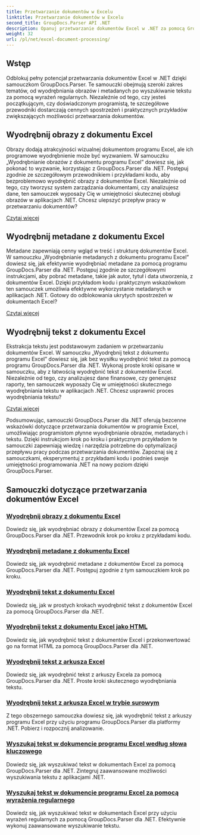 ```yaml
---
title: Przetwarzanie dokumentów w Excelu
linktitle: Przetwarzanie dokumentów w Excelu
second_title: GroupDocs.Parser API .NET
description: Opanuj przetwarzanie dokumentów Excel w .NET za pomocą GroupDocs.Parser. Dowiedz się, jak efektywnie wyodrębniać obrazy, metadane i tekst, korzystając z przewodników krok po kroku.
weight: 32
url: /pl/net/excel-document-processing/
---
```

## Wstęp

Odblokuj pełny potencjał przetwarzania dokumentów Excel w .NET dzięki samouczkom GroupDocs.Parser. Te samouczki obejmują szeroki zakres tematów, od wyodrębniania obrazów i metadanych po wyszukiwanie tekstu za pomocą wyrażeń regularnych. Niezależnie od tego, czy jesteś początkującym, czy doświadczonym programistą, te szczegółowe przewodniki dostarczają cennych spostrzeżeń i praktycznych przykładów zwiększających możliwości przetwarzania dokumentów.

## Wyodrębnij obrazy z dokumentu Excel

Obrazy dodają atrakcyjności wizualnej dokumentom programu Excel, ale ich programowe wyodrębnienie może być wyzwaniem. W samouczku „Wyodrębnianie obrazów z dokumentu programu Excel” dowiesz się, jak pokonać to wyzwanie, korzystając z GroupDocs.Parser dla .NET. Postępuj zgodnie ze szczegółowym przewodnikiem i przykładami kodu, aby bezproblemowo wyodrębnić obrazy z dokumentów Excel. Niezależnie od tego, czy tworzysz system zarządzania dokumentami, czy analizujesz dane, ten samouczek wyposaży Cię w umiejętności skutecznej obsługi obrazów w aplikacjach .NET. Chcesz ulepszyć przepływ pracy w przetwarzaniu dokumentów?

[Czytaj więcej](./extract-images-from-excel-document/)

## Wyodrębnij metadane z dokumentu Excel

Metadane zapewniają cenny wgląd w treść i strukturę dokumentów Excel. W samouczku „Wyodrębnianie metadanych z dokumentu programu Excel” dowiesz się, jak efektywnie wyodrębniać metadane za pomocą programu GroupDocs.Parser dla .NET. Postępuj zgodnie ze szczegółowymi instrukcjami, aby pobrać metadane, takie jak autor, tytuł i data utworzenia, z dokumentów Excel. Dzięki przykładom kodu i praktycznym wskazówkom ten samouczek umożliwia efektywne wykorzystanie metadanych w aplikacjach .NET. Gotowy do odblokowania ukrytych spostrzeżeń w dokumentach Excel?

[Czytaj więcej](./extract-metadata-from-excel-document/)

## Wyodrębnij tekst z dokumentu Excel

Ekstrakcja tekstu jest podstawowym zadaniem w przetwarzaniu dokumentów Excel. W samouczku „Wyodrębnij tekst z dokumentu programu Excel” dowiesz się, jak bez wysiłku wyodrębnić tekst za pomocą programu GroupDocs.Parser dla .NET. Wykonaj proste kroki opisane w samouczku, aby z łatwością wyodrębnić tekst z dokumentów Excel. Niezależnie od tego, czy analizujesz dane finansowe, czy generujesz raporty, ten samouczek wyposaży Cię w umiejętności skutecznego wyodrębniania tekstu w aplikacjach .NET. Chcesz usprawnić proces wyodrębniania tekstu?

[Czytaj więcej](./extract-text-from-excel-document/)

Podsumowując, samouczki GroupDocs.Parser dla .NET oferują bezcenne wskazówki dotyczące przetwarzania dokumentów w programie Excel, umożliwiając programistom płynne wyodrębnianie obrazów, metadanych i tekstu. Dzięki instrukcjom krok po kroku i praktycznym przykładom te samouczki zapewniają wiedzę i narzędzia potrzebne do optymalizacji przepływu pracy podczas przetwarzania dokumentów. Zapoznaj się z samouczkami, eksperymentuj z przykładami kodu i podnieś swoje umiejętności programowania .NET na nowy poziom dzięki GroupDocs.Parser.
## Samouczki dotyczące przetwarzania dokumentów Excel
### [Wyodrębnij obrazy z dokumentu Excel](./extract-images-from-excel-document/)
Dowiedz się, jak wyodrębniać obrazy z dokumentów Excel za pomocą GroupDocs.Parser dla .NET. Przewodnik krok po kroku z przykładami kodu.
### [Wyodrębnij metadane z dokumentu Excel](./extract-metadata-from-excel-document/)
Dowiedz się, jak wyodrębnić metadane z dokumentów Excel za pomocą GroupDocs.Parser dla .NET. Postępuj zgodnie z tym samouczkiem krok po kroku.
### [Wyodrębnij tekst z dokumentu Excel](./extract-text-from-excel-document/)
Dowiedz się, jak w prostych krokach wyodrębnić tekst z dokumentów Excel za pomocą GroupDocs.Parser dla .NET.
### [Wyodrębnij tekst z dokumentu Excel jako HTML](./extract-text-from-excel-document-as-html/)
Dowiedz się, jak wyodrębnić tekst z dokumentów Excel i przekonwertować go na format HTML za pomocą GroupDocs.Parser dla .NET.
### [Wyodrębnij tekst z arkusza Excel](./extract-text-from-excel-sheet/)
Dowiedz się, jak wyodrębnić tekst z arkuszy Excela za pomocą GroupDocs.Parser dla .NET. Proste kroki skutecznego wyodrębniania tekstu.
### [Wyodrębnij tekst z arkusza Excel w trybie surowym](./extract-text-from-excel-sheet-in-raw-mode/)
Z tego obszernego samouczka dowiesz się, jak wyodrębnić tekst z arkuszy programu Excel przy użyciu programu GroupDocs.Parser dla platformy .NET. Pobierz i rozpocznij analizowanie.
### [Wyszukaj tekst w dokumencie programu Excel według słowa kluczowego](./search-text-in-excel-document-by-keyword/)
Dowiedz się, jak wyszukiwać tekst w dokumentach Excel za pomocą GroupDocs.Parser dla .NET. Zintegruj zaawansowane możliwości wyszukiwania tekstu z aplikacjami .NET.
### [Wyszukaj tekst w dokumencie programu Excel za pomocą wyrażenia regularnego](./search-text-in-excel-document-by-regular-expression/)
Dowiedz się, jak wyszukiwać tekst w dokumentach Excel przy użyciu wyrażeń regularnych za pomocą GroupDocs.Parser dla .NET. Efektywnie wykonuj zaawansowane wyszukiwanie tekstu.